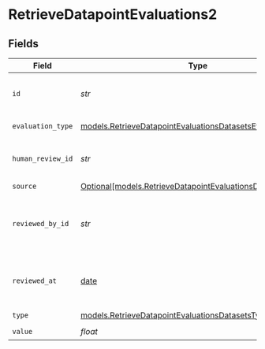# RetrieveDatapointEvaluations2


## Fields

| Field                                                                                                                        | Type                                                                                                                         | Required                                                                                                                     | Description                                                                                                                  |
| ---------------------------------------------------------------------------------------------------------------------------- | ---------------------------------------------------------------------------------------------------------------------------- | ---------------------------------------------------------------------------------------------------------------------------- | ---------------------------------------------------------------------------------------------------------------------------- |
| `id`                                                                                                                         | *str*                                                                                                                        | :heavy_check_mark:                                                                                                           | The unique identifier of the human evaluation                                                                                |
| `evaluation_type`                                                                                                            | [models.RetrieveDatapointEvaluationsDatasetsEvaluationType](../models/retrievedatapointevaluationsdatasetsevaluationtype.md) | :heavy_check_mark:                                                                                                           | The type of evaluation                                                                                                       |
| `human_review_id`                                                                                                            | *str*                                                                                                                        | :heavy_check_mark:                                                                                                           | The unique identifier of the human review                                                                                    |
| `source`                                                                                                                     | [Optional[models.RetrieveDatapointEvaluationsDatasetsSource]](../models/retrievedatapointevaluationsdatasetssource.md)       | :heavy_minus_sign:                                                                                                           | N/A                                                                                                                          |
| `reviewed_by_id`                                                                                                             | *str*                                                                                                                        | :heavy_check_mark:                                                                                                           | The unique identifier of the user who reviewed the item                                                                      |
| `reviewed_at`                                                                                                                | [date](https://docs.python.org/3/library/datetime.html#date-objects)                                                         | :heavy_minus_sign:                                                                                                           | The date and time the item was reviewed                                                                                      |
| `type`                                                                                                                       | [models.RetrieveDatapointEvaluationsDatasetsType](../models/retrievedatapointevaluationsdatasetstype.md)                     | :heavy_check_mark:                                                                                                           | N/A                                                                                                                          |
| `value`                                                                                                                      | *float*                                                                                                                      | :heavy_check_mark:                                                                                                           | N/A                                                                                                                          |